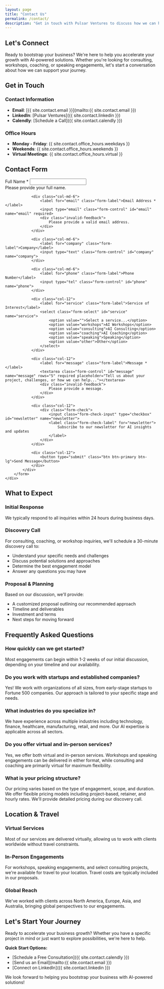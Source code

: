```yaml
---
layout: page
title: "Contact Us"
permalink: /contact/
description: "Get in touch with Pulsar Ventures to discuss how we can help bootstrap your business"
---
```


## Let's Connect

Ready to bootstrap your business? We're here to help you accelerate your growth with AI-powered solutions. Whether you're looking for consulting, workshops, coaching, or speaking engagements, let's start a conversation about how we can support your journey.

## Get in Touch

### Contact Information

- **Email**: [{{ site.contact.email }}](mailto:{{ site.contact.email }})
- **LinkedIn**: [Pulsar Ventures]({{ site.contact.linkedin }})
- **Calendly**: [Schedule a Call]({{ site.contact.calendly }})

### Office Hours

- **Monday - Friday**: {{ site.contact.office_hours.weekdays }}
- **Weekends**: {{ site.contact.office_hours.weekends }}
- **Virtual Meetings**: {{ site.contact.office_hours.virtual }}

## Contact Form

<div class="row">
    <div class="col-lg-8 mx-auto">
        <form id="contact-form" class="needs-validation" novalidate>
            <div class="row g-3">
                <div class="col-md-6">
                    <label for="name" class="form-label">Full Name *</label>
                    <input type="text" class="form-control" id="name" name="name" required>
                    <div class="invalid-feedback">
                        Please provide your full name.
                    </div>
                </div>
                
                <div class="col-md-6">
                    <label for="email" class="form-label">Email Address *</label>
                    <input type="email" class="form-control" id="email" name="email" required>
                    <div class="invalid-feedback">
                        Please provide a valid email address.
                    </div>
                </div>
                
                <div class="col-md-6">
                    <label for="company" class="form-label">Company</label>
                    <input type="text" class="form-control" id="company" name="company">
                </div>
                
                <div class="col-md-6">
                    <label for="phone" class="form-label">Phone Number</label>
                    <input type="tel" class="form-control" id="phone" name="phone">
                </div>
                
                <div class="col-12">
                    <label for="service" class="form-label">Service of Interest</label>
                    <select class="form-select" id="service" name="service">
                        <option value="">Select a service...</option>
                        <option value="workshops">AI Workshops</option>
                        <option value="consulting">AI Consulting</option>
                        <option value="coaching">AI Coaching</option>
                        <option value="speaking">Speaking</option>
                        <option value="other">Other</option>
                    </select>
                </div>
                
                <div class="col-12">
                    <label for="message" class="form-label">Message *</label>
                    <textarea class="form-control" id="message" name="message" rows="5" required placeholder="Tell us about your project, challenges, or how we can help..."></textarea>
                    <div class="invalid-feedback">
                        Please provide a message.
                    </div>
                </div>
                
                <div class="col-12">
                    <div class="form-check">
                        <input class="form-check-input" type="checkbox" id="newsletter" name="newsletter">
                        <label class="form-check-label" for="newsletter">
                            Subscribe to our newsletter for AI insights and updates
                        </label>
                    </div>
                </div>
                
                <div class="col-12">
                    <button type="submit" class="btn btn-primary btn-lg">Send Message</button>
                </div>
            </div>
        </form>
    </div>
</div>

## What to Expect

### Initial Response
We typically respond to all inquiries within 24 hours during business days.

### Discovery Call
For consulting, coaching, or workshop inquiries, we'll schedule a 30-minute discovery call to:
- Understand your specific needs and challenges
- Discuss potential solutions and approaches
- Determine the best engagement model
- Answer any questions you may have

### Proposal & Planning
Based on our discussion, we'll provide:
- A customized proposal outlining our recommended approach
- Timeline and deliverables
- Investment and terms
- Next steps for moving forward

## Frequently Asked Questions

### How quickly can we get started?
Most engagements can begin within 1-2 weeks of our initial discussion, depending on your timeline and our availability.

### Do you work with startups and established companies?
Yes! We work with organizations of all sizes, from early-stage startups to Fortune 500 companies. Our approach is tailored to your specific stage and needs.

### What industries do you specialize in?
We have experience across multiple industries including technology, finance, healthcare, manufacturing, retail, and more. Our AI expertise is applicable across all sectors.

### Do you offer virtual and in-person services?
Yes, we offer both virtual and in-person services. Workshops and speaking engagements can be delivered in either format, while consulting and coaching are primarily virtual for maximum flexibility.

### What is your pricing structure?
Our pricing varies based on the type of engagement, scope, and duration. We offer flexible pricing models including project-based, retainer, and hourly rates. We'll provide detailed pricing during our discovery call.

## Location & Travel

### Virtual Services
Most of our services are delivered virtually, allowing us to work with clients worldwide without travel constraints.

### In-Person Engagements
For workshops, speaking engagements, and select consulting projects, we're available for travel to your location. Travel costs are typically included in our proposals.

### Global Reach
We've worked with clients across North America, Europe, Asia, and Australia, bringing global perspectives to our engagements.

## Let's Start Your Journey

Ready to accelerate your business growth? Whether you have a specific project in mind or just want to explore possibilities, we're here to help.

**Quick Start Options:**
- [Schedule a Free Consultation]({{ site.contact.calendly }})
- [Send us an Email](mailto:{{ site.contact.email }})
- [Connect on LinkedIn]({{ site.contact.linkedin }})

We look forward to helping you bootstrap your business with AI-powered solutions!
